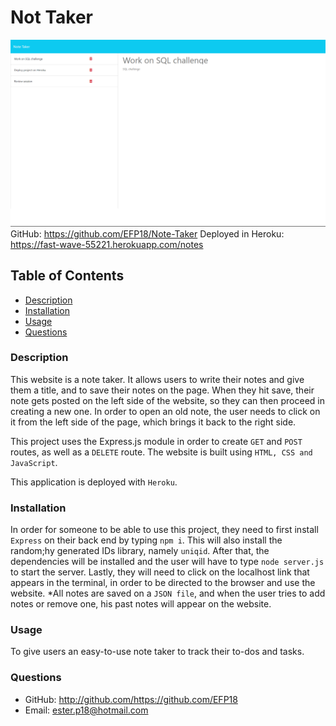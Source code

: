 # Not Taker
  
![Screenshot of website with notes saved and a note brought back to the right-hand side](./Assets/Screenshot%20of%20website.png)
GitHub: https://github.com/EFP18/Note-Taker
Deployed in Heroku: https://fast-wave-55221.herokuapp.com/notes

  ## Table of Contents

  * [Description](#description)
  * [Installation](#installation)
  * [Usage](#usage)
  * [Questions](#questions)


  ### Description
  This website is a note taker. It allows users to write their notes and give them a title, and to save their notes on the page. When they hit save, their note gets posted on the left side of the website, so they can then proceed in creating a new one. In order to open an old note, the user needs to click on it from the left side of the page, which brings it back to the right side. 

  This project uses the Express.js module in order to create `GET` and `POST` routes, as well as a `DELETE` route. The website is built using `HTML, CSS and JavaScript`. 

  This application is deployed with `Heroku`. 

  ### Installation
  In order for someone to be able to use this project, they need to first install `Express` on their back end by typing `npm i`. This will also install the random;hy generated IDs library, namely `uniqid`. After that, the dependencies will be installed and the user will have to type `node server.js` to start the server. Lastly, they will need to click on the localhost link that appears in the terminal, in order to be directed to the browser and use the website. 
  *All notes are saved on a `JSON file`, and when the user tries to add notes or remove one, his past notes will appear on the website.

  ### Usage
  To give users an easy-to-use note taker to track their to-dos and tasks. 

  ### Questions
  * GitHub: http://github.com/https://github.com/EFP18
  * Email: ester.p18@hotmail.com
  
